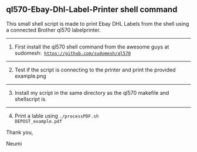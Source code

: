 ql570-Ebay-Dhl-Label-Printer shell command
---------

This small shell script is made to print Ebay DHL Labels from the shell using a 
connected Brother ql570 labelprinter.

----
1. First install the ql570 shell command from the awesome guys at sudomesh:<code>
https://github.com/sudomesh/ql570 </code>

----
2. Test if the script is connecting to the printer and print the 
provided example.png

----
3. Install my script in the same directory as the ql570 makefile and shellscript 
is.

----
4. Print a lable using <code>./processPDF.sh DEPOST_example.pdf</code>



Thank you,

Neumi
